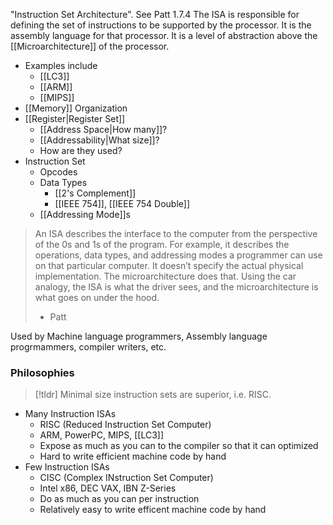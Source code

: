 "Instruction Set Architecture". See Patt 1.7.4
The ISA is responsible for defining the set of instructions to be supported by the processor. It is the assembly language for that processor. It is a level of abstraction above the [[Microarchitecture]] of the processor.
* Examples include
	* [[LC3]]
	* [[ARM]]
	* [[MIPS]]
* [[Memory]] Organization
* [[Register|Register Set]]
	* [[Address Space|How many]]?
	* [[Addressability|What size]]?
	* How are they used?
* Instruction Set
	* Opcodes 
	* Data Types
		* [[2's Complement]]
		* [[IEEE 754]], [[IEEE 754 Double]]
	* [[Addressing Mode]]s

> An ISA describes  the interface to the computer  from the perspective  of the 0s and 1s of  the program.  For example,  it describes the operations,  data types,  and addressing modes a programmer can use on that particular computer. It doesn’t specify the actual physical implementation. The microarchitecture does that. Using the car analogy, the ISA is what the driver sees, and the microarchitecture is what goes on under the hood.
> - Patt

Used by Machine language programmers, Assembly language progrmammers, compiler writers, etc.

### Philosophies

> [!tldr]
Minimal size instruction sets are superior, i.e. RISC. 

* Many Instruction ISAs
	* RISC (Reduced Instruction Set Computer)
	* ARM, PowerPC, MIPS, [[LC3]]
	* Expose as much as you can to the compiler so that it can optimized
	* Hard to write efficient machine code by hand
* Few Instruction ISAs
	* CISC (Complex INstruction Set Computer)
	* Intel x86, DEC VAX, IBN Z-Series
	* Do as much as you can per instruction
	* Relatively easy to write efficent machine code by hand